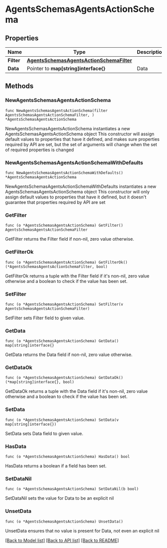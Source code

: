 # AgentsSchemasAgentsActionSchema

## Properties

Name | Type | Description | Notes
------------ | ------------- | ------------- | -------------
**Filter** | [**AgentsSchemasAgentsActionSchemaFilter**](AgentsSchemasAgentsActionSchemaFilter.md) |  | 
**Data** | Pointer to **map[string]interface{}** | Data | [optional] 

## Methods

### NewAgentsSchemasAgentsActionSchema

`func NewAgentsSchemasAgentsActionSchema(filter AgentsSchemasAgentsActionSchemaFilter, ) *AgentsSchemasAgentsActionSchema`

NewAgentsSchemasAgentsActionSchema instantiates a new AgentsSchemasAgentsActionSchema object
This constructor will assign default values to properties that have it defined,
and makes sure properties required by API are set, but the set of arguments
will change when the set of required properties is changed

### NewAgentsSchemasAgentsActionSchemaWithDefaults

`func NewAgentsSchemasAgentsActionSchemaWithDefaults() *AgentsSchemasAgentsActionSchema`

NewAgentsSchemasAgentsActionSchemaWithDefaults instantiates a new AgentsSchemasAgentsActionSchema object
This constructor will only assign default values to properties that have it defined,
but it doesn't guarantee that properties required by API are set

### GetFilter

`func (o *AgentsSchemasAgentsActionSchema) GetFilter() AgentsSchemasAgentsActionSchemaFilter`

GetFilter returns the Filter field if non-nil, zero value otherwise.

### GetFilterOk

`func (o *AgentsSchemasAgentsActionSchema) GetFilterOk() (*AgentsSchemasAgentsActionSchemaFilter, bool)`

GetFilterOk returns a tuple with the Filter field if it's non-nil, zero value otherwise
and a boolean to check if the value has been set.

### SetFilter

`func (o *AgentsSchemasAgentsActionSchema) SetFilter(v AgentsSchemasAgentsActionSchemaFilter)`

SetFilter sets Filter field to given value.


### GetData

`func (o *AgentsSchemasAgentsActionSchema) GetData() map[string]interface{}`

GetData returns the Data field if non-nil, zero value otherwise.

### GetDataOk

`func (o *AgentsSchemasAgentsActionSchema) GetDataOk() (*map[string]interface{}, bool)`

GetDataOk returns a tuple with the Data field if it's non-nil, zero value otherwise
and a boolean to check if the value has been set.

### SetData

`func (o *AgentsSchemasAgentsActionSchema) SetData(v map[string]interface{})`

SetData sets Data field to given value.

### HasData

`func (o *AgentsSchemasAgentsActionSchema) HasData() bool`

HasData returns a boolean if a field has been set.

### SetDataNil

`func (o *AgentsSchemasAgentsActionSchema) SetDataNil(b bool)`

 SetDataNil sets the value for Data to be an explicit nil

### UnsetData
`func (o *AgentsSchemasAgentsActionSchema) UnsetData()`

UnsetData ensures that no value is present for Data, not even an explicit nil

[[Back to Model list]](../README.md#documentation-for-models) [[Back to API list]](../README.md#documentation-for-api-endpoints) [[Back to README]](../README.md)


